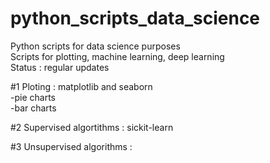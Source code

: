 # python_scripts_data_science
Python scripts for data science purposes <br>
Scripts for plotting, machine learning, deep learning <br>
Status : regular updates

#1 Ploting : matplotlib and seaborn <br>
-pie charts <br>
-bar charts <br>

#2 Supervised algortithms : sickit-learn <br>

#3 Unsupervised algorithms : <br>
